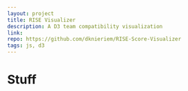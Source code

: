 ```yaml
---
layout: project
title: RISE Visualizer
description: A D3 team compatibility visualization
link:
repo: https://github.com/dknieriem/RISE-Score-Visualizer
tags: js, d3
---
```


# Stuff
